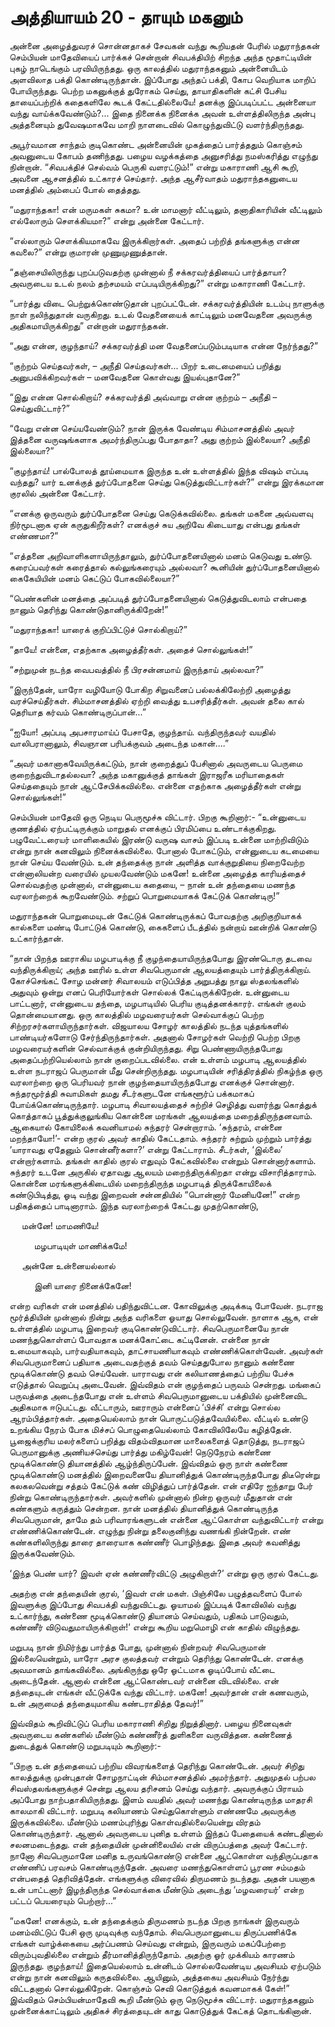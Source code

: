 # அத்தியாயம் 20 - தாயும் மகனும்

அன்னை அழைத்துவரச் சொன்னதாகச் சேவகன் வந்து கூறியதன் பேரில் மதுராந்தகன் செம்பியன் மாதேவியைப் பார்க்கச் சென்றான் சிவபக்தியிற் சிறந்த அந்த மூதாட்டியின் புகழ் நாடெங்கும் பரவியிருந்தது. ஒரு காலத்தில் மதுராந்தகனும் அன்னையிடம் அளவிலாத பக்தி கொண்டிருந்தான். இப்போது அந்தப் பக்தி, கோப வெறியாக மாறிப் போயிருந்தது. பெற்ற மகனுக்குத் துரோகம் செய்து, தாயாதிகளின் கட்சி பேசிய தாயைப்பற்றிக் கதைகளிலே கூடக் கேட்டதில்லையே! தனக்கு இப்படிப்பட்ட அன்னையா வந்து வாய்க்கவேண்டும்?&#8230; இதை நினைக்க நினைக்க அவன் உள்ளத்திலிருந்த அன்பு அத்தனையும் துவேஷமாகவே மாறி நாளடைவில் கொழுந்துவிட்டு வளர்ந்திருந்தது.

அபூர்வமான சாந்தம் குடிகொண்ட அன்னையின் முகத்தைப் பார்த்ததும் கொஞ்சம் அவனுடைய கோபம் தணிந்தது. பழைய வழக்கத்தை அனுசரித்து நமஸ்கரித்து எழுந்து நின்றான். &#8220;சிவபக்திச் செல்வம் பெருகி வளரட்டும்!&#8221; என்று மகாராணி ஆசி கூறி, அவனை ஆசனத்தில் உட்காரச் செய்தார். அந்த ஆசீர்வாதம் மதுராந்தகனுடைய மனத்தில் அம்பைப் போல் தைத்தது.

&#8220;மதுராந்தகா! என் மருமகள் சுகமா? உன் மாமனார் வீட்டிலும், தனாதிகாரியின் வீட்டிலும் எல்லோரும் சௌக்கியமா?&#8221; என்று அன்னை கேட்டார்.

&#8220;எல்லாரும் சௌக்கியமாகவே இருக்கிறார்கள். அதைப் பற்றித் தங்களுக்கு என்ன கவலை?&#8221; என்று குமாரன் முணுமுணுத்தான்.

&#8220;தஞ்சையிலிருந்து புறப்படுவதற்கு முன்னால் நீ சக்கரவர்த்தியைப் பார்த்தாயா? அவருடைய உடல் நலம் தற்சமயம் எப்படியிருக்கிறது?&#8221; என்று மகாராணி கேட்டார்.

&#8220;பார்த்து விடை பெற்றுக்கொண்டுதான் புறப்பட்டேன். சக்கரவர்த்தியின் உடம்பு நாளுக்கு நாள் நலிந்துதான் வருகிறது. உடல் வேதனையைக் காட்டிலும் மனவேதனை அவருக்கு அதிகமாயிருக்கிறது&#8221; என்றான் மதுராந்தகன்.

&#8220;அது என்ன, குழந்தாய்? சக்கரவர்த்தி மன வேதனைப்படும்படியாக என்ன நேர்ந்தது?&#8221;

&#8220;குற்றம் செய்தவர்கள், &#8211; அநீதி செய்தவர்கள்&#8230; பிறர் உடைமையைப் பறித்து அனுபவிக்கிறவர்கள் &#8211; மனவேதனை கொள்வது இயல்புதானே?&#8221;

&#8220;இது என்ன சொல்கிறாய்? சக்கரவர்த்தி அவ்வாறு என்ன குற்றம் &#8211; அநீதி &#8211; செய்துவிட்டார்?&#8221;

&#8220;வேறு என்ன செய்யவேண்டும்? நான் இருக்க வேண்டிய சிம்மாசனத்தில் அவர் இத்தனை வருஷங்களாக அமர்ந்திருப்பது போதாதா? அது குற்றம் இல்லையா? அநீதி இல்லையா?&#8221;

&#8220;குழந்தாய்! பால்போலத் தூய்மையாக இருந்த உன் உள்ளத்தில் இந்த விஷம் எப்படி வந்தது? யார் உனக்குத் துர்ப்போதனை செய்து கெடுத்துவிட்டார்கள்?&#8221; என்று இரக்கமான குரலில் அன்னை கேட்டார்.

&#8220;எனக்கு ஒருவரும் துர்ப்போதனை செய்து கெடுக்கவில்லை. தங்கள் மகனை அவ்வளவு நிர்மூடனாக ஏன் கருதுகிறீர்கள்? எனக்குச் சுய அறிவே கிடையாது என்பது தங்கள் எண்ணமா?&#8221;

&#8220;எத்தனை அறிவாளிகளாயிருந்தாலும், துர்ப்போதனையினால் மனம் கெடுவது உண்டு. கரைப்பவர்கள் கரைத்தால் கல்லுங்கரையும் அல்லவா? கூனியின் துர்ப்போதனையினால் கைகேயியின் மனம் கெட்டுப் போகவில்லையா?&#8221;

&#8220;பெண்களின் மனத்தை அப்படித் துர்ப்போதனையினால் கெடுத்துவிடலாம் என்பதை நானும் தெரிந்து கொண்டுதானிருக்கிறேன்!&#8221;

&#8220;மதுராந்தகா! யாரைக் குறிப்பிட்டுச் சொல்கிறாய்?&#8221;

&#8220;தாயே! என்னை, எதற்காக அழைத்தீர்கள். அதைச் சொல்லுங்கள்!&#8221;

&#8220;சற்றுமுன் நடந்த வைபவத்தில் நீ பிரசன்னமாய் இருந்தாய் அல்லவா?&#8221;

&#8220;இருந்தேன், யாரோ வழியோடு போகிற சிறுவனைப் பல்லக்கிலேற்றி அழைத்து வரச்செய்தீர்கள். சிம்மாசனத்தில் ஏற்றி வைத்து உபசரித்தீர்கள். அவன் தலை கால் தெரியாத கர்வம் கொண்டிருப்பான்&#8230;&#8221;

&#8220;ஐயோ! அப்படி அபசாரமாய்ப் பேசாதே, குழந்தாய். வந்திருந்தவர் வயதில் வாலிபரானாலும், சிவஞான பரிபக்குவம் அடைந்த மகான்&#8230;.&#8221;

&#8220;அவர் மகானாகவேயிருக்கட்டும், நான் குறைத்துப் பேசினால் அவருடைய பெருமை குறைந்துவிடாதல்லவா? அந்த மகானுக்குத் தாங்கள் இராஜரீக மரியாதைகள் செய்ததையும் நான் ஆட்சேபிக்கவில்லை. என்னை எதற்காக அழைத்தீர்கள் என்று சொல்லுங்கள்!&#8221;

செம்பியன் மாதேவி ஒரு நெடிய பெருமூச்சு விட்டார். பிறகு கூறினார்:- &#8220;உன்னுடைய குணத்தில் ஏற்பட்டிருக்கும் மாறுதல் எனக்குப் பிரமிப்பை உண்டாக்குகிறது. பழுவேட்டரையர் மாளிகையில் இரண்டு வருஷ வாசம் இப்படி உன்னை மாற்றிவிடும் என்று நான் கனவிலும் நினைக்கவில்லை. போனால் போகட்டும், என்னுடைய கடமையை நான் செய்ய வேண்டும். உன் தந்தைக்கு நான் அளித்த வாக்குறுதியை நிறைவேற்ற என்னாலியன்ற வரையில் முயலவேண்டும் மகனே! உன்னை அழைத்த காரியத்தைச் சொல்வதற்கு முன்னால், என்னுடைய கதையை, &#8211; நான் உன் தந்தையை மணந்த வரலாற்றைக் கூறவேண்டும். சற்றுப் பொறுமையாகக் கேட்டுக் கொண்டிரு!&#8221;

மதுராந்தகன் பொறுமையுடன் கேட்டுக் கொண்டிருக்கப் போவதற்கு அறிகுறியாகக் கால்களை மண்டி போட்டுக் கொண்டு, கைகளைப் பீடத்தில் நன்றாய் ஊன்றிக் கொண்டு உட்கார்ந்தான்.

&#8220;நான் பிறந்த ஊராகிய மழபாடிக்கு நீ குழந்தையாயிருந்தபோது இரண்டொரு தடவை வந்திருக்கிறாய்; அந்த ஊரில் உள்ள சிவபெருமான் ஆலயத்தையும் பார்த்திருக்கிறாய். கோச்செங்கட் சோழ மன்னர் சிவாலயம் எடுப்பித்த அறுபத்து நாலு ஸ்தலங்களில் அதுவும் ஒன்று எனப் பெரியோர்கள் சொல்லக் கேட்டிருக்கிறேன். உன்னுடைய பாட்டனார், என்னுடைய தந்தை, மழபாடியில் பெரிய குடித்தனக்காரர். எங்கள் குலம் தொன்மையானது. ஒரு காலத்தில் மழவரையர்கள் செல்வாக்குப் பெற்ற சிற்றரசர்களாயிருந்தார்கள். விஜயாலய சோழர் காலத்தில் நடந்த யுத்தங்களில் பாண்டியர்களோடு சேர்ந்திருந்தார்கள். அதனால் சோழர்கள் வெற்றி பெற்ற பிறகு மழவரையர்களின் செல்வாக்குக் குன்றியிருந்தது. சிறு பெண்ணாயிருந்தபோது அதைப்பற்றியெல்லாம் நான் குறைப்படவில்லை. என் உள்ளம் மழபாடி ஆலயத்தில் உள்ள நடராஜப் பெருமான் மீது சென்றிருந்தது. மழபாடியின் சரித்திரத்தில் நிகழ்ந்த ஒரு வரலாற்றை ஒரு பெரியவர் நான் குழந்தையாயிருந்தபோது எனக்குச் சொன்னார். சுந்தரமூர்த்தி சுவாமிகள் தமது சீடர்களுடனே எங்களூர்ப் பக்கமாகப் போய்க்கொண்டிருந்தார். மழபாடி சிவாலயத்தைச் சுற்றிச் செழித்து வளர்ந்து கொத்துக் கொத்தாகப் பூத்துக்குலுங்கிய கொன்னை மரங்கள் ஆலயத்தை மறைத்திருந்தனவாம். ஆகையால் கோயிலைக் கவனியாமல் சுந்தரர் சென்றாராம். &#8216;சுந்தரம், என்னை மறந்தாயோ!&#8217;- என்ற குரல் அவர் காதில் கேட்டதாம். சுந்தரர் சுற்றும் முற்றும் பார்த்து &#8216;யாராவது ஏதேனும் சொன்னீர்களா?&#8217; என்று கேட்டாராம். சீடர்கள், &#8216;இல்லை&#8217; என்றார்களாம். தங்கள் காதில் குரல் எதுவும் கேட்கவில்லை என்றும் சொன்னார்களாம். சுந்தரர் உடனே அருகில் ஏதாவது ஆலயம் மறைந்திருக்கிறதா என்று விசாரித்தாராம். கொன்னை மரங்களுக்கிடையில் மறைந்திருந்த மழபாடித் திருக்கோயிலைக் கண்டுபிடித்து, ஓடி வந்து இறைவன் சன்னதியில் &#8220;பொன்னார் மேனியனே!&#8221; என்ற பதிகத்தைப் பாடினாராம். இந்த வரலாற்றைக் கேட்டது முதற்கொண்டு,<div class = "quote-song">      மன்னே! மாமணியே!


  
          மழபாடியுள் மாணிக்கமே!
  
     அன்னே உன்னையல்லால்
  
          இனி யாரை நினைக்கேனே! </div> 

என்ற வரிகள் என் மனத்தில் பதிந்துவிட்டன. கோவிலுக்கு அடிக்கடி போவேன். நடராஜ மூர்த்தியின் முன்னால் நின்று அந்த வரிகளை ஓயாது சொல்லுவேன். நாளாக ஆக, என் உள்ளத்தில் மழபாடி இறைவர் குடிகொண்டுவிட்டார். சிவபெருமானையே நான் மணந்துகொள்ளப் போவதாக மனக்கோட்டை கட்டினேன். என்னை நான் உமையாகவும், பார்வதியாகவும், தாட்சாயணியாகவும் எண்ணிக்கொள்வேன். அவர்கள் சிவபெருமானைப் பதியாக அடைவதற்குத் தவம் செய்ததுபோல நானும் கண்ணை மூடிக்கொண்டு தவம் செய்வேன். யாராவது என் கலியாணத்தைப் பற்றிய பேச்சு எடுத்தால் வெறுப்பு அடைவேன். இவ்விதம் என் குழந்தைப் பருவம் சென்றது. மங்கைப் பருவத்தை அடைந்தபோது என் உள்ளம் சிவபெருமானுடைய பக்தியில் முன்னைவிட அதிகமாக ஈடுபட்டது. வீட்டாரும், ஊராரும் என்னைப் &#8216;பிச்சி&#8217; என்று சொல்ல ஆரம்பித்தார்கள். அதையெல்லாம் நான் பொருட்படுத்தவேயில்லை. வீட்டில் உண்டு உறங்கிய நேரம் போக மிச்சப் பொழுதையெல்லாம் கோவிலிலேயே கழித்தேன். பூஜைக்குரிய மலர்களைப் பறித்து விதம்விதமான மாலைகளைத் தொடுத்து, நடராஜப் பெருமானுக்கு அணியச்செய்து பார்த்து மகிழ்வேன்! நெடுநேரம் கண்ணை மூடிக்கொண்டு தியானத்தில் ஆழ்ந்திருப்பேன். இவ்விதம் ஒரு நாள் கண்ணை மூடிக்கொண்டு மனத்தில் இறைவனையே தியானித்துக் கொண்டிருந்தபோது திடீரென்று கலகலவென்று சத்தம் கேட்டுக் கண் விழித்துப் பார்த்தேன். என் எதிரே ஐந்தாறு பேர் நின்று கொண்டிருந்தார்கள். அவர்களில் முன்னால் நின்ற ஒருவர் மீதுதான் என் கண்களும் கருத்தும் சென்றன. நான் மனத்தில் தியானித்துக் கொண்டிருந்த சிவபெருமான், தாமே தம் பரிவாரங்களுடன் என்னை ஆட்கொள்ள வந்துவிட்டார் என்று எண்ணிக்கொண்டேன். எழுந்து நின்று தலைகுனிந்து வணங்கி நின்றேன். எண் கண்களிலிருந்து தாரை தாரையாக கண்ணீர் பொழிந்தது. இதை அவர் கவனித்து இருக்கவேண்டும்.

&#8216;இந்த பெண் யார்? இவள் ஏன் கண்ணீர்விட்டு அழுகிறாள்?&#8217; என்று ஒரு குரல் கேட்டது.

அதற்கு என் தந்தையின் குரல், &#8216;இவள் என் மகள். பிஞ்சிலே பழுத்தவளைப் போல் இவளுக்கு இப்போது சிவபக்தி வந்துவிட்டது. ஓயாமல் இப்படிக் கோவிலில் வந்து உட்கார்ந்து, கண்ணை மூடிக்கொண்டு தியானம் செய்வதும், பதிகம் பாடுவதும், கண்ணீர் விடுவதுமாயிருக்கிறாள்!&#8217; என்று கூறிய மறுமொழி என் காதில் விழுந்தது.

மறுபடி நான் நிமிர்ந்து பார்த்த போது, முன்னால் நின்றவர் சிவபெருமான் இல்லையென்றும், யாரோ அரச குலத்தவர் என்றும் தெரிந்து கொண்டேன். எனக்கு அவமானம் தாங்கவில்லை. அங்கிருந்து ஒரே ஓட்டமாக ஓடிப்போய் வீட்டை அடைந்தேன். ஆனால் என்னை ஆட்கொண்டவர் என்னை விடவில்லை. என் தந்தையுடன் எங்கள் வீட்டுக்கே வந்து விட்டார். மகனே! அவர்தான் என் கணவரும், உன் அருமைத் தந்தையுமாகிய கண்டராதித்த தேவர்!&#8221;

இவ்விதம் கூறிவிட்டுப் பெரிய மகாராணி சிறிது நிறுத்தினார். பழைய நினைவுகள் அவருடைய கண்களில் மீண்டும் கண்ணீர்த் துளிகளை வருவித்தன. கண்ணைத் துடைத்துக் கொண்டு மறுபடியும் கூறினார்:-

&#8220;பிறகு உன் தந்தையைப் பற்றிய விவரங்களைத் தெரிந்து கொண்டேன். அவர் சிறிது காலத்துக்கு முன்புதான் சோழநாட்டின் சிம்மாசனத்தில் அமர்ந்தார். அதுமுதல் பற்பல சிவஸ்தலங்களுக்குச் சென்று ஆலய தரிசனம் செய்து வந்தார். அவருக்குப் பிராயம் அப்போது நாற்பதாகியிருந்தது. இளம் வயதில் அவர் மணந்து கொண்டிருந்த மாதரசி காலமாகி விட்டார். மறுபடி கலியாணம் செய்துகொள்ளும் எண்ணமே அவருக்கு இருக்கவில்லை. மீண்டும் மணம்புரிந்து கொள்வதில்லையென்று விரதம் கொண்டிருந்தார். ஆனால் அவருடைய புனித உள்ளம் இந்தப் பேதையைக் கண்டதினால் சலனமடைந்தது. என் தந்தையின் முன்னிலையில் என் விருப்பத்தை அவர் கேட்டார். நானோ சிவபெருமானே மனித உருவங்கொண்டு என்னை ஆட்கொள்ள வந்திருப்பதாக எண்ணிப் பரவசம் கொண்டிருந்தேன். அவரை மணந்துகொள்ளப் பூரண சம்மதம் என்பதைத் தெரிவித்தேன். எங்களுக்கு விரைவில் திருமணம் நடந்தது. அதன் பயனாக உன் பாட்டனார் இழந்திருந்த செல்வாக்கை மீண்டும் அடைந்து &#8216;மழவரையர்&#8217; என்ற பட்டப் பெயரையும் பெற்றார்&#8230;&#8221;

&#8220;மகனே! எனக்கும், உன் தந்தைக்கும் திருமணம் நடந்த பிறகு நாங்கள் இருவரும் மனம்விட்டுப் பேசி ஒரு முடிவுக்கு வந்தோம். சிவபெருமானுடைய திருப்பணிக்கே எங்கள் வாழ்க்கையை அர்ப்பணம் செய்வது என்றும், இருவரும் மகப்பேற்றை விரும்புவதில்லை என்றும் தீர்மானித்திருந்தோம். அதற்கு ஓர் முக்கியம் காரணம் இருந்தது. குழந்தாய்! இதையெல்லாம் உன்னிடம் சொல்லவேண்டிய அவசியம் ஏற்படும் என்று நான் கனவிலும் கருதவில்லை. ஆயினும், அத்தகைய அவசியம் நேர்ந்து விட்டதனால் சொல்லுகிறேன். கொஞ்சம் செவி கொடுத்துக் கவனமாகக் கேள்!&#8221; இவ்விதம் செம்பியன்மாதேவி கூறி மீண்டும் ஒரு நெடுமூச்சு விட்டார். மதுராந்தகனும் முன்னைக்காட்டிலும் அதிகச் சிரத்தையுடன் காது கொடுத்துக் கேட்கத் தொடங்கினான்.
